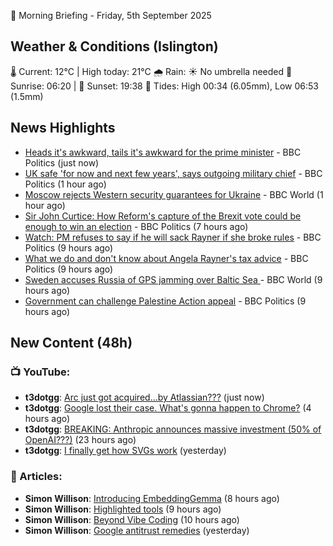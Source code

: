 🌅 Morning Briefing - Friday, 5th September 2025

## Weather & Conditions (Islington)

🌡️ Current: 12°C | High today: 21°C
🌧️ Rain: ☀️ No umbrella needed
🌅 Sunrise: 06:20 | 🌇 Sunset: 19:38
🌊 Tides: High 00:34 (6.05mm), Low 06:53 (1.5mm)

## News Highlights

- [Heads it's awkward, tails it's awkward for the prime minister](https://www.bbc.com/news/articles/cly92v6dln9o?at_medium=RSS&at_campaign=rss) - BBC Politics (just now)
- [UK safe 'for now and next few years', says outgoing military chief](https://www.bbc.com/news/articles/c3rvdgn0538o?at_medium=RSS&at_campaign=rss) - BBC Politics (1 hour ago)
- [Moscow rejects Western security guarantees for Ukraine](https://www.bbc.com/news/articles/czxwl15w2qko?at_medium=RSS&at_campaign=rss) - BBC World (1 hour ago)
- [Sir John Curtice: How Reform's capture of the Brexit vote could be enough to win an election](https://www.bbc.com/news/articles/cwy853rj2kzo?at_medium=RSS&at_campaign=rss) - BBC Politics (7 hours ago)
- [Watch: PM refuses to say if he will sack Rayner if she broke rules](https://www.bbc.com/news/videos/crmew0k4jy0o?at_medium=RSS&at_campaign=rss) - BBC Politics (9 hours ago)
- [What we do and don't know about Angela Rayner's tax advice](https://www.bbc.com/news/articles/c62n366q306o?at_medium=RSS&at_campaign=rss) - BBC Politics (9 hours ago)
- [Sweden accuses Russia of GPS jamming over Baltic Sea ](https://www.bbc.com/news/articles/clyx3ly54veo?at_medium=RSS&at_campaign=rss) - BBC World (9 hours ago)
- [Government can challenge Palestine Action appeal](https://www.bbc.com/news/articles/ckgejwx3grlo?at_medium=RSS&at_campaign=rss) - BBC Politics (9 hours ago)

## New Content (48h)
### 📺 YouTube:

- **t3dotgg**: [Arc just got acquired...by Atlassian???](https://www.youtube.com/watch?v=45fbNFMd_vc) (just now)
- **t3dotgg**: [Google lost their case. What's gonna happen to Chrome?](https://www.youtube.com/watch?v=_7SNl2kqWSM) (4 hours ago)
- **t3dotgg**: [BREAKING: Anthropic announces massive investment (50% of OpenAI???)](https://www.youtube.com/watch?v=YqDb0feu7iA) (23 hours ago)
- **t3dotgg**: [I finally get how SVGs work](https://www.youtube.com/watch?v=mN--sGH97dY) (yesterday)

### 📝 Articles:

- **Simon Willison**: [Introducing EmbeddingGemma](https://simonwillison.net/2025/Sep/4/embedding-gemma/#atom-everything) (8 hours ago)
- **Simon Willison**: [Highlighted tools](https://simonwillison.net/2025/Sep/4/highlighted-tools/#atom-everything) (9 hours ago)
- **Simon Willison**: [Beyond Vibe Coding](https://simonwillison.net/2025/Sep/4/beyond-vibe-coding/#atom-everything) (10 hours ago)
- **Simon Willison**: [Google antitrust remedies](https://simonwillison.net/2025/Sep/3/antitrust/#atom-everything) (yesterday)
